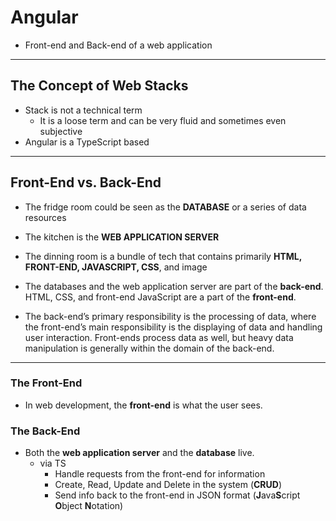 # Angular

- Front-end and Back-end of a web application

---



## The Concept of Web Stacks

- Stack is not a technical term
  - It is a loose term and can be very fluid and sometimes even subjective
- Angular is a TypeScript based

---



## Front-End vs. Back-End

- The fridge room could be seen as the **DATABASE** or a series of data resources
- The kitchen is the **WEB APPLICATION SERVER**
- The dinning room is a bundle of tech that contains primarily **HTML, FRONT-END, JAVASCRIPT, CSS**, and image
- The databases and the web application server are part of the **back-end**. HTML, CSS, and front-end JavaScript are a part of the **front-end**.



- The back-end’s primary responsibility is the processing of data, where the front-end’s main responsibility is the displaying of data and handling user interaction. Front-ends process data as well, but heavy data manipulation is generally within the domain of the back-end.

---



### The Front-End

- In web development, the **front-end** is what the user sees.

### The Back-End

- Both the **web application server** and the **database** live.
  - via TS
    - Handle requests from the front-end for information
    - Create, Read, Update and Delete in the system (**CRUD**)
    - Send info back to the front-end in JSON format (**J**ava**S**cript **O**bject **N**otation)